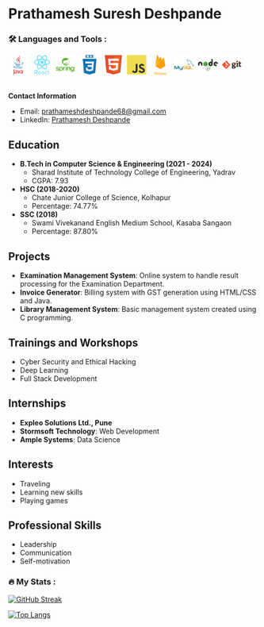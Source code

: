 # Prathamesh Suresh Deshpande  

 
### :hammer_and_wrench: Languages and Tools :
<div>
  <img src="https://github.com/devicons/devicon/blob/master/icons/java/java-original-wordmark.svg" title="Java" alt="Java" width="40" height="40"/>&nbsp;
  <img src="https://github.com/devicons/devicon/blob/master/icons/react/react-original-wordmark.svg" title="React" alt="React" width="40" height="40"/>&nbsp;
  <img src="https://github.com/devicons/devicon/blob/master/icons/spring/spring-original-wordmark.svg" title="Spring" alt="Spring" width="40" height="40"/>&nbsp;
 <img src="https://github.com/devicons/devicon/blob/master/icons/css3/css3-plain-wordmark.svg"  title="CSS3" alt="CSS" width="40" height="40"/>&nbsp;
  <img src="https://github.com/devicons/devicon/blob/master/icons/html5/html5-original.svg" title="HTML5" alt="HTML" width="40" height="40"/>&nbsp;
  <img src="https://github.com/devicons/devicon/blob/master/icons/javascript/javascript-original.svg" title="JavaScript" alt="JavaScript" width="40" height="40"/>&nbsp;
  <img src="https://github.com/devicons/devicon/blob/master/icons/firebase/firebase-plain-wordmark.svg" title="Firebase" alt="Firebase" width="40" height="40"/>&nbsp;
 <img src="https://github.com/devicons/devicon/blob/master/icons/mysql/mysql-original-wordmark.svg" title="MySQL"  alt="MySQL" width="40" height="40"/>&nbsp;
  <img src="https://github.com/devicons/devicon/blob/master/icons/nodejs/nodejs-original-wordmark.svg" title="NodeJS" alt="NodeJS" width="40" height="40"/>&nbsp;
 <img src="https://github.com/devicons/devicon/blob/master/icons/git/git-original-wordmark.svg" title="Git" **alt="Git" width="40" height="40"/>
</div>
<br>

**Contact Information**  
- Email: prathameshdeshpande68@gmail.com  
- LinkedIn: [Prathamesh Deshpande](https://www.linkedin.com/in/prathamesh-deshpande-b17400281)  

## Education  
- **B.Tech in Computer Science & Engineering (2021 - 2024)**  
  - Sharad Institute of Technology College of Engineering, Yadrav  
  - CGPA: 7.93 
- **HSC (2018-2020)**  
  - Chate Junior College of Science, Kolhapur  
  - Percentage: 74.77%  
- **SSC (2018)**  
  - Swami Vivekanand English Medium School, Kasaba Sangaon  
  - Percentage: 87.80%  

## Projects  
- **Examination Management System**: Online system to handle result processing for the Examination Department.  
- **Invoice Generator**: Billing system with GST generation using HTML/CSS and Java.  
- **Library Management System**: Basic management system created using C programming.  

## Trainings and Workshops  
- Cyber Security and Ethical Hacking  
- Deep Learning  
- Full Stack Development  

## Internships  
- **Expleo Solutions Ltd., Pune**  
- **Stormsoft Technology**: Web Development  
- **Ample Systems**: Data Science  

## Interests  
- Traveling  
- Learning new skills  
- Playing games  

## Professional Skills  
- Leadership  
- Communication  
- Self-motivation


### :fire: My Stats :

[![GitHub Streak](http://github-readme-streak-stats.herokuapp.com?user=PrathameshDeshpande6546&theme=dark&background=000000)](https://git.io/streak-stats)


[![Top Langs](https://github-readme-stats.vercel.app/api/top-langs/?username=PrathameshDeshpande6546&layout=compact&theme=vision-friendly-dark)](https://github.com/anuraghazra/github-readme-stats)

